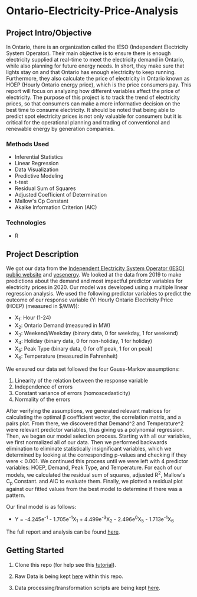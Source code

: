 # Ontario-Electricity-Price-Analysis

## Project Intro/Objective
In Ontario, there is an organization called the IESO (Independent Electricity System Operator). Their main objective is to ensure there is enough electricity supplied at real-time to meet the electricity demand in Ontario, while also planning for future energy needs. In short, they make sure that lights stay on and that Ontario has enough electricity to keep running. Furthermore, they also calculate the price of electricity in Ontario known as HOEP (Hourly Ontario energy price), which is the price consumers pay. This report will focus on analyzing how different variables affect the price of electricity. The purpose of this project is to track the trend of electricity prices, so
that consumers can make a more informative decision on the best time to consume electricity. It should be noted that being able to predict spot electricity prices is not only
valuable for consumers but it is critical for the operational planning and trading of conventional and renewable energy by generation companies.

### Methods Used
* Inferential Statistics
* Linear Regression
* Data Visualization
* Predictive Modeling
* t-test
* Residual Sum of Squares
* Adjusted Coefficient of Determination
* Mallow's Cp Constant
* Akaike Information Criterion (AIC)

### Technologies
* R 


## Project Description

We got our data from the [Independent Electricity System Operator (IESO) public website](http://reports.ieso.ca/public/Demand/) and [yesenergy](https://www.yesenergy.com/). We looked at the data from 2019 to make predictions about the demand and most impactful predictor variables for electricity prices in 2020. Our model was developed using a multiple linear regression analysis. We used the following predictor variables to predict the outcome of our response variable (Y: Hourly Ontario Electricity Price (HOEP) (measured in $/MW)):
* X<sub>1</sub>: Hour (1-24)
* X<sub>2</sub>: Ontario Demand (measured in MW)
* X<sub>3</sub>: Weekend/Weekday (binary data, 0 for weekday, 1 for weekend)
* X<sub>4</sub>: Holiday (binary data, 0 for non-holiday, 1 for holiday)
* X<sub>5</sub>: Peak Type (binary data, 0 for off peak, 1 for on peak)
* X<sub>6</sub>: Temperature (measured in Fahrenheit)

We ensured our data set followed the four Gauss-Markov assumptions:
1. Linearity of the relation between the response variable
2. Independence of errors
3. Constant variance of errors (homoscedasticity)
4. Normality of the errors

After verifying the assumptions, we generated relevant matrices for calculating the optimal &beta; coefficient vector, the correlation matrix, and a pairs plot. From there, we discovered that Demand^2 and Temperature^2 were relevant predictor variables, thus giving us a polynomial regression. Then, we began our model selection process. Starting with all our variables, we first normalized all of our data. Then we performed backwards elimination to eliminate statistically insignificant variables, which we determined by looking at the corresponding p-values and checking if they were < 0.001. We continued this process until we were left with 4 predictor variables: HOEP, Demand, Peak Type, and Temperature. For each of our models, we calculated the residual sum of squares, adjusted R<sup>2</sup>, Mallow's C<sub>p</sub> Constant. and AIC to evaluate them. Finally, we plotted a residual plot against our fitted values from the best model to determine if there was a pattern.

Our final model is as follows:
* Y = -4.245e<sup>-1</sup> - 1.705e<sup>-1</sup>X<sub>1</sub> + 4.499e<sup>-3</sup>X<sub>2</sub> - 2.496e<sup>0</sup>X<sub>5</sub> - 1.713e<sup>-1</sup>X<sub>6</sub>

The full report and analysis can be found [here](https://drive.google.com/file/d/1vhCSdP1bPPCIfStqZpIzu_8WU8I7gYBL/view?usp=sharing).

## Getting Started

1. Clone this repo (for help see this [tutorial](https://help.github.com/articles/cloning-a-repository/)).
2. Raw Data is being kept [here](https://github.com/ArKane-6418/Electricity-Price-Analysis/blob/main/data/Data_Removed_87.csv) within this repo.
    
3. Data processing/transformation scripts are being kept [here](https://github.com/ArKane-6418/Electricity-Price-Analysis/blob/main/R-Code/Analysis%20Final%20Project.Rmd).

